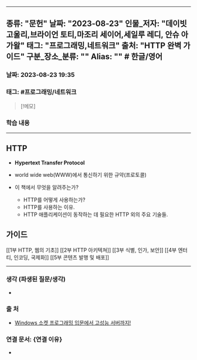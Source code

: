 
---
종류: "문헌"
날짜: "2023-08-23"
인물_저자: "데이빗 고울리,브라이언 토티,마조리 세이어,세일루 레디, 안슈 아가왈"
태그: "프로그래밍,네트워크"
출처: "HTTP 완벽 가이드"
구분_장소_분류: ""
Alias: "" # 한글/영어
---

### 날짜: 2023-08-23 19:35
### 태그: #프로그래밍/네트워크

>[!메모]
> 

### 학습 내용
---

## HTTP
- **Hypertext Transfer Protocol**
- world wide web(WWW)에서 통신하기 위한 규약(프로토콜)

- 이 책에서 무엇을 알려주는가?
	- HTTP를 어떻게 사용하는가?
	- HTTP를 사용하는 이유.
	- HTTP 애플리케이션이 동작하는 데 필요한 HTTP 외의 주요 기술들.

## 가이드
[[1부 HTTP, 웹의 기초]]
[[2부 HTTP 아키텍쳐]]
[[3부 식별, 인가, 보안]]
[[4부 엔터티, 인코딩, 국제화]]
[[5부 콘텐츠 발행 및 배포]]

---
### 생각 (파생된 질문/생각)
- 
### 출 처
- [Windows 소켓 프로그래밍 입문에서 고성능 서버까지! ](https://www.inflearn.com/course/%EC%9C%88%EB%8F%84%EC%9A%B0-%EC%86%8C%EC%BC%93-%EC%9E%85%EB%AC%B8-%EA%B3%A0%EC%84%B1%EB%8A%A5-%EC%84%9C%EB%B2%84)

### 연결 문서: {연결 이유}
- 